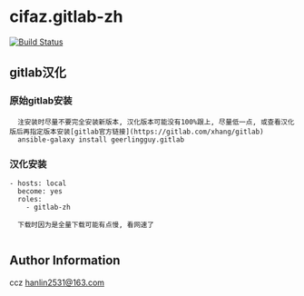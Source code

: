 cifaz.gitlab-zh
=====================
[![Build Status](https://travis-ci.org/andrewrothstein/gitlab-zh.svg?branch=master)](https://travis-ci.org/andrewrothstein/gitlab-zh)

## gitlab汉化

### 原始gitlab安装
```
  注安装时尽量不要完全安装新版本, 汉化版本可能没有100%跟上, 尽量低一点, 或查看汉化版后再指定版本安装[gitlab官方链接](https://gitlab.com/xhang/gitlab)
  ansible-galaxy install geerlingguy.gitlab

```

### 汉化安装
``` 
- hosts: local
  become: yes
  roles:
    - gitlab-zh
    
  下载时因为是全量下载可能有点慢, 看网速了
  
```

Author Information
------------------

ccz <hanlin2531@163.com>